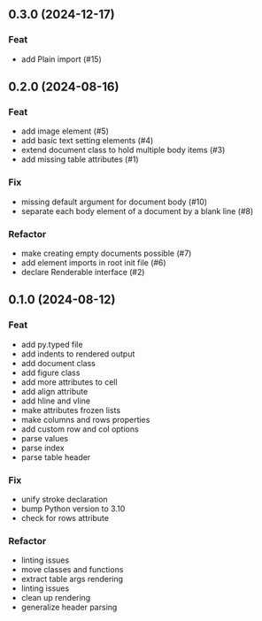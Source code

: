 ## 0.3.0 (2024-12-17)

### Feat

- add Plain import (#15)

## 0.2.0 (2024-08-16)

### Feat

- add image element (#5)
- add basic text setting elements (#4)
- extend document class to hold multiple body items (#3)
- add missing table attributes (#1)

### Fix

- missing default argument for document body (#10)
- separate each body element of a document by a blank line (#8)

### Refactor

- make creating empty documents possible (#7)
- add element imports in root init file (#6)
- declare Renderable interface (#2)

## 0.1.0 (2024-08-12)

### Feat

- add py.typed file
- add indents to rendered output
- add document class
- add figure class
- add more attributes to cell
- add align attribute
- add hline and vline
- make attributes frozen lists
- make columns and rows properties
- add custom row and col options
- parse values
- parse index
- parse table header

### Fix

- unify stroke declaration
- bump Python version to 3.10
- check for rows attribute

### Refactor

- linting issues
- move classes and functions
- extract table args rendering
- linting issues
- clean up rendering
- generalize header parsing
